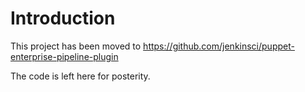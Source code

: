 # Introduction

This project has been moved to https://github.com/jenkinsci/puppet-enterprise-pipeline-plugin

The code is left here for posterity.
